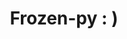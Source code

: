 <h3 style="background-color:black;">
    <h1 style="color:orange;"><h1 align="center"> Frozen-py : )</h1></h1>
    

